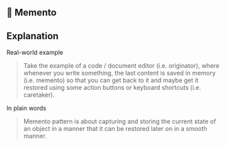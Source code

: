 💾 Memento
-------

## Explanation

Real-world example
> Take the example of a code / document editor (i.e. originator), where whenever you write something, the last content is saved in memory (i.e. memento) so that you can get back to it and maybe get it restored using some action buttons or keyboard shortcuts (i.e. caretaker).

In plain words

> Memento pattern is about capturing and storing the current state of an object in a manner that it can be restored later on in a smooth manner.
